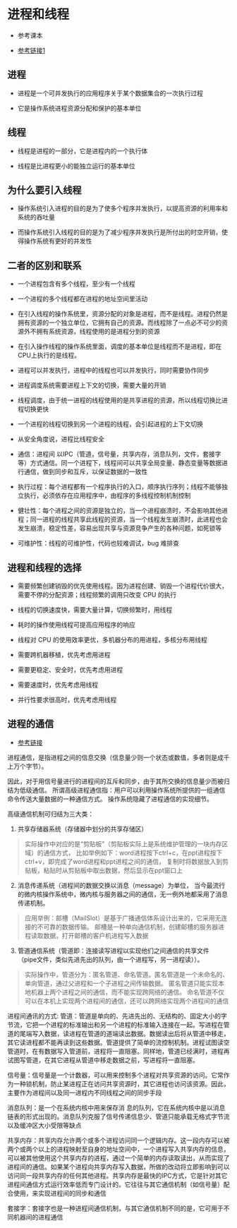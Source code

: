 # 进程和线程
- 参考课本

- [参考链接1](https://blog.csdn.net/sunxianghuang/article/details/51883496)

## 进程
- 进程是一个可并发执行的应用程序关于某个数据集合的一次执行过程

- 它是操作系统进程资源分配和保护的基本单位



## 线程
- 线程是进程的一部分，它是进程内的一个执行体

- 线程是比进程更小的能独立运行的基本单位


## 为什么要引入线程

- 操作系统引入进程的目的是为了使多个程序并发执行，以提高资源的利用率和系统的吞吐量

- 而操作系统引入线程的目的是为了减少程序并发执行是所付出的时空开销，使得操作系统有更好的并发性


## 二者的区别和联系
- 一个进程包含有多个线程，至少有一个线程

- 一个进程的多个线程都在进程的地址空间里活动

- 在引入线程的操作系统里，资源分配的对象是进程，而不是线程。进程仍然是拥有资源的一个独立单位，它拥有自己的资源。而线程除了一点必不可少的资源外不拥有系统资源，线程使用的是进程分到的资源

- 在引入操作线程的操作系统里面，调度的基本单位是线程而不是进程，即在CPU上执行的是线程。

- 进程可以并发执行，进程中的线程也可以并发执行，同时需要协作同步

- 进程调度系统需要进程上下文的切换，需要大量的开销

- 线程调度，由于统一进程的线程使用的是共享进程的资源，所以线程切换比进程切换更快

- 一个进程的线程切换到另一个进程的线程，会引起进程的上下文切换

- 从安全角度说，进程比线程安全

- 通信：进程间 以IPC（管道，信号量，共享内存，消息队列，文件，套接字等）方式通信。同一个进程下，线程间可以共享全局变量、静态变量等数据进行通信，做到同步和互斥，以保证数据的一致性

- 执行过程：每个进程都有一个程序执行的入口，顺序执行序列；线程不能够独立执行，必须依存在应用程序中，由程序的多线程控制机制控制

- 健壮性：每个进程之间的资源是独立的，当一个进程崩溃时，不会影响其他进程；同一进程的线程共享此线程的资源，当一个线程发生崩溃时，此进程也会发生崩溃，稳定性差，容易出现共享与资源竞争产生的各种问题，如死锁等

- 可维护性：线程的可维护性，代码也较难调试，bug 难排查

## 进程和线程的选择
- 需要频繁创建销毁的优先使用线程。因为进程创建、销毁一个进程代价很大，需要不停的分配资源；线程频繁的调用只改变 CPU 的执行

- 线程的切换速度快，需要大量计算，切换频繁时，用线程
- 耗时的操作使用线程可提高应用程序的响应
- 线程对 CPU 的使用效率更优，多机器分布的用进程，多核分布用线程

- 需要跨机器移植，优先考虑用进程
- 需要更稳定、安全时，优先考虑用进程
- 需要速度时，优先考虑用线程
- 并行性要求很高时，优先考虑用线程


## 进程的通信
- [参考链接](https://zhuanlan.zhihu.com/p/86629244)

进程通信，是指进程之间的信息交换（信息量少则一个状态或数值，多者则是成千上万个字节）。

因此，对于用信号量进行的进程间的互斥和同步，由于其所交换的信息量少而被归结为低级通信。
所谓高级进程通信指：用户可以利用操作系统所提供的一组通信命令传送大量数据的一种通信方式。
操作系统隐藏了进程通信的实现细节。

高级通信机制可归结为三大类：
1. 共享存储器系统（存储器中划分的共享存储区）
> 实际操作中对应的是“剪贴板”（剪贴板实际上是系统维护管理的一块内存区域）的通信方式，
>比如举例如下：word进程按下ctrl+c，在ppt进程按下ctrl+v，即完成了word进程和ppt进程之间的通信，
>复制时将数据放入到剪贴板，粘贴时从剪贴板中取出数据，然后显示在ppt窗口上


2. 消息传递系统（进程间的数据交换以消息（message）为单位，
当今最流行的微内核操作系统中，微内核与服务器之间的通信，无一例外地都采用了消息传递机制。
> 应用举例：邮槽（MailSlot）是基于广播通信体系设计出来的，它采用无连接的不可靠的数据传输。
> 邮槽是一种单向通信机制，创建邮槽的服务器进程读取数据，打开邮槽的客户机进程写入数据

3. 管道通信系统（管道即：连接读写进程以实现他们之间通信的共享文件
（pipe文件，类似先进先出的队列，由一个进程写，另一进程读））。
> 实际操作中，管道分为：匿名管道、命名管道。匿名管道是一个未命名的、单向管道，通过父进程和一个子进程之间传输数据。
>匿名管道只能实现本地机器上两个进程之间的通信，而不能实现跨网络的通信。
>命名管道不仅可以在本机上实现两个进程间的通信，还可以跨网络实现两个进程间的通信

进程间通讯的方式:
管道：管道是单向的、先进先出的、无结构的、固定大小的字节流，它把一个进程的标准输出和另一个进程的标准输入连接在一起。写进程在管道的尾端写入数据，读进程在管道的道端读出数据。数据读出后将从管道中移走，其它读进程都不能再读到这些数据。管道提供了简单的流控制机制。进程试图读空管道时，在有数据写入管道前，进程将一直阻塞。同样地，管道已经满时，进程再试图写管道，在其它进程从管道中移走数据之前，写进程将一直阻塞。

信号量：信号量是一个计数器，可以用来控制多个进程对共享资源的访问。它常作为一种锁机制，防止某进程正在访问共享资源时，其它进程也访问该资源。因此，主要作为进程间以及同一进程内不同线程之间的同步手段

消息队列：是一个在系统内核中用来保存消 息的队列，它在系统内核中是以消息链表的形式出现的。消息队列克服了信号传递信息少、管道只能承载无格式字节流以及缓冲区大小受限等缺点

共享内存：共享内存允许两个或多个进程访问同一个逻辑内存。这一段内存可以被两个或两个以上的进程映射至自身的地址空间中，一个进程写入共享内存的信息，可以被其他使用这个共享内存的进程，通过一个简单的内存读取读出，从而实现了进程间的通信。如果某个进程向共享内存写入数据，所做的改动将立即影响到可以访问同一段共享内存的任何其他进程。共享内存是最快的IPC方式，它是针对其它进程间通信方式运行效率低而专门设计的。它往往与其它通信机制（如信号量）配合使用，来实现进程间的同步和通信

套接字：套接字也是一种进程间通信机制，与其它通信机制不同的是，它可用于不同机器间的进程通信